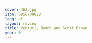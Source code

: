 ```yaml
---
cover: 463.jpg
isbn: 0856708828
lang: nl
layout: review
title: Venturi, Rauch and Scott Brown
year: 0
---
```


